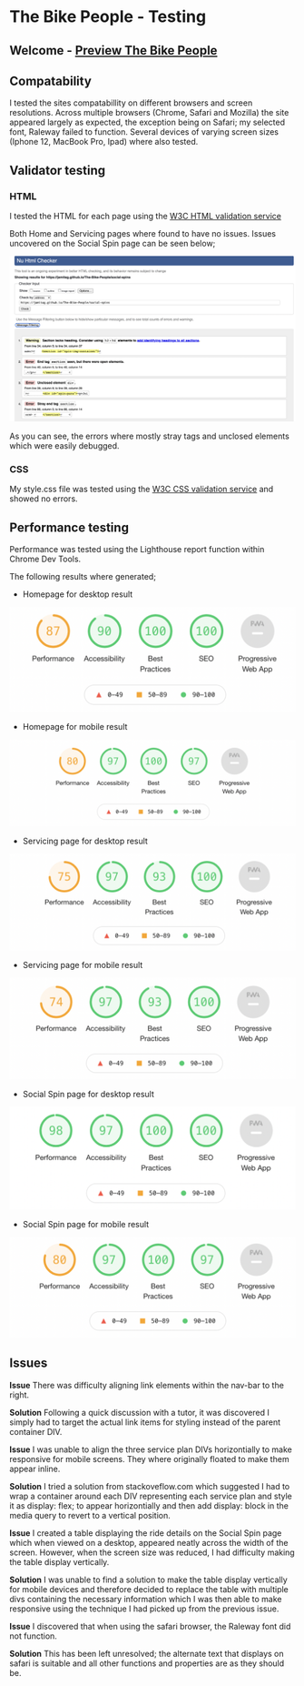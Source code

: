 # The Bike People - Testing

## Welcome - [Preview The Bike People](https://jamitag.github.io/The-Bike-People/)

## Compatability

I tested the sites compatabillity on different browsers and screen resolutions. Across multiple browsers 
(Chrome, Safari and Mozilla) the site appeared largely as expected, the exception being on Safari; 
my selected font, Raleway failed to function. Several devices of varying screen sizes 
(Iphone 12, MacBook Pro, Ipad) where also tested.

## Validator testing 

### HTML

I tested the HTML for each page using the [W3C HTML validation service](https://validator.w3.org/nu/)

Both Home and Servicing pages where found to have no issues. Issues uncovered on the Social Spin page can 
be seen below;

<img src="assets/images/readme-images/social_spin_validation_issue.webp">

As you can see, the errors where mostly stray tags and unclosed elements which were easily debugged.

### CSS

My style.css file was tested using the [W3C CSS validation service](https://jigsaw.w3.org/css-validator/) and 
showed no errors.

## Performance testing

Performance was tested using the Lighthouse report function within Chrome Dev Tools.

The following results where generated;

- Homepage for desktop result

<img src="assets/images/readme-images/homepage_desktop.webp">

- Homepage for mobile result

<img src="assets/images/readme-images/homepage_mobile.webp">

- Servicing page for desktop result

<img src="assets/images/readme-images/servicing_desktop.webp">

- Servicing page for mobile result

<img src="assets/images/readme-images/servicing_mobile.webp">

- Social Spin page for desktop result

<img src="assets/images/readme-images/social_spin_desktop.webp">

- Social Spin page for mobile result

<img src="assets/images/readme-images/social_spin_mobile.webp">

## Issues

<b>Issue</b>
There was difficulty aligning link elements within the nav-bar to the right.

<b>Solution</b>
Following a quick discussion with a tutor, it was discovered I simply had to target the actual link items 
for styling instead of the parent container DIV.

<b>Issue</b>
I was unable to align the three service plan DIVs horizontially to make responsive for mobile screens. 
They where originally floated to make them appear inline.

<b>Solution</b>
I tried a solution from stackoveflow.com which suggested I had to wrap a container around each DIV 
representing each service plan and style it as display: flex; to appear horizontially and then add 
display: block in the media query to revert to a vertical position.

<b>Issue</b>
I created a table displaying the ride details on the Social Spin page which when viewed on a desktop, appeared 
neatly across the width of the screen. However, when the screen size was reduced, I had difficulty making the 
table display vertically.

<b>Solution</b>
I was unable to find a solution to make the table display vertically for mobile devices and therefore decided 
to replace the table with multiple divs containing the necessary information which I was then able to make 
responsive using the technique I had picked up from the previous issue.

<b>Issue</b>
I discovered that when using the safari browser, the Raleway font did not function.

<b>Solution</b>
This has been left unresolved; the alternate text that displays on safari is suitable and all other functions and properties are as they should be.
